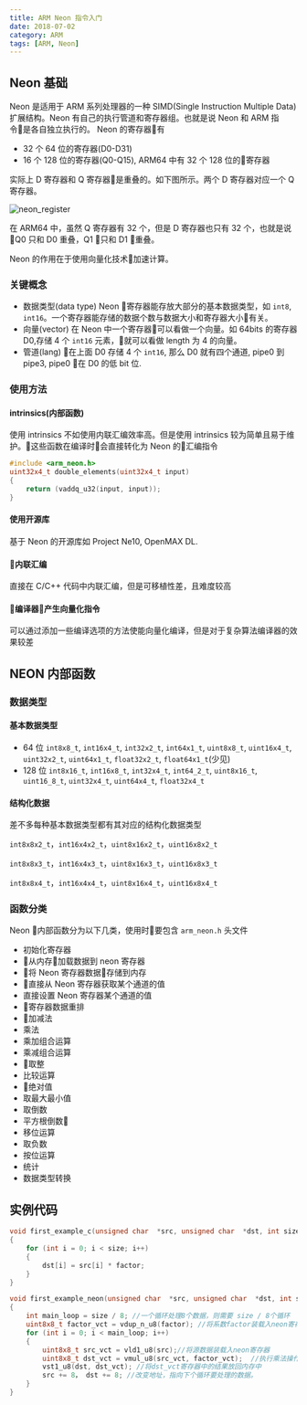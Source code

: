 ```yaml
---
title: ARM Neon 指令入门
date: 2018-07-02
category: ARM
tags: [ARM, Neon]
---
```


## Neon 基础

Neon 是适用于 ARM 系列处理器的一种 SIMD(Single Instruction Multiple Data)扩展结构。Neon 有自己的执行管道和寄存器组。也就是说 Neon 和 ARM 指令是各自独立执行的。 Neon 的寄存器有

- 32 个 64 位的寄存器(D0-D31)
- 16 个 128 位的寄存器(Q0-Q15), ARM64 中有 32 个 128 位的寄存器

实际上 D 寄存器和 Q 寄存器是重叠的。如下图所示。两个 D 寄存器对应一个 Q 寄存器。

![neon_register](/image/neon_register.jpg)

在 ARM64 中，虽然 Q 寄存器有 32 个，但是 D 寄存器也只有 32 个，也就是说 Q0 只和 D0 重叠，Q1 只和 D1 重叠。

Neon 的作用在于使用向量化技术加速计算。

### 关键概念

- 数据类型(data type)
    Neon 寄存器能存放大部分的基本数据类型，如 `int8`, `int16`。一个寄存器能存储的数据个数与数据大小和寄存器大小有关。
- 向量(vector)
    在 Neon 中一个寄存器可以看做一个向量。如 64bits 的寄存器 D0,存储 4 个 `int16` 元素，就可以看做 length 为 4 的向量。
- 管道(lang)
    在上面 D0 存储 4 个 `int16`, 那么 D0 就有四个通道, pipe0 到 pipe3, pipe0 在 D0 的低 bit 位.

### 使用方法

#### intrinsics(内部函数)

使用 intrinsics 不如使用内联汇编效率高。但是使用 intrinsics 较为简单且易于维护。这些函数在编译时会直接转化为 Neon 的汇编指令

```C++
#include <arm_neon.h>
uint32x4_t double_elements(uint32x4_t input)
{
    return (vaddq_u32(input, input));
}
```

#### 使用开源库

基于 Neon 的开源库如 Project Ne10, OpenMAX DL.

#### 内联汇编

直接在 C/C++ 代码中内联汇编，但是可移植性差，且难度较高

#### 编译器产生向量化指令

可以通过添加一些编译选项的方法使能向量化编译，但是对于复杂算法编译器的效果较差

## NEON 内部函数

### 数据类型

#### 基本数据类型

- 64 位
    `int8x8_t`, `int16x4_t`, `int32x2_t`, `int64x1_t`,
    `uint8x8_t`, `uint16x4_t`, `uint32x2_t`, `uint64x1_t`,
    `float32x2_t`, `float64x1_t`(少见)
- 128 位
    `int8x16_t`, `int16x8_t`, `int32x4_t`, `int64_2_t`,
    `uint8x16_t`, `uint16_8_t`, `uint32x4_t`, `uint64x4_t`,
    `float32x4_t`

#### 结构化数据

差不多每种基本数据类型都有其对应的结构化数据类型

`int8x8x2_t`，`int16x4x2_t`，`uint8x16x2_t`，`uint16x8x2_t`

`int8x8x3_t`，`int16x4x3_t`，`uint8x16x3_t`，`uint16x8x3_t`

`int8x8x4_t`，`int16x4x4_t`，`uint8x16x4_t`，`uint16x8x4_t`

### 函数分类

Neon 内部函数分为以下几类，使用时要包含 `arm_neon.h` 头文件

- 初始化寄存器
- 从内存加载数据到 neon 寄存器
- 将 Neon 寄存器数据存储到内存
- 直接从 Neon 寄存器获取某个通道的值
- 直接设置 Neon 寄存器某个通道的值
- 寄存器数据重排
- 加减法
- 乘法
- 乘加组合运算
- 乘减组合运算
- 取整
- 比较运算
- 绝对值
- 取最大最小值
- 取倒数
- 平方根倒数
- 移位运算
- 取负数
- 按位运算
- 统计
- 数据类型转换

## 实例代码

```C++
void first_example_c(unsigned char  *src, unsigned char  *dst, int size, unsigned char  factor)
{
    for (int i = 0; i < size; i++)
    {
        dst[i] = src[i] * factor;
    }
}

void first_example_neon(unsigned char  *src, unsigned char  *dst, int size, unsigned char  factor)
{
    int main_loop = size / 8; //一个循环处理8个数据，则需要 size / 8个循环
    uint8x8_t factor_vct = vdup_n_u8(factor); //将系数factor装载入neon寄存器
    for (int i = 0; i < main_loop; i++)
    {
        uint8x8_t src_vct = vld1_u8(src);//将源数据装载入neon寄存器
        uint8x8_t dst_vct = vmul_u8(src_vct, factor_vct);  //执行乘法操作，且将结果放入dst_vct寄存器中
        vst1_u8(dst, dst_vct); //将dst_vct寄存器中的结果放回内存中
        src += 8， dst += 8; //改变地址，指向下个循环要处理的数据。
    }
}
```